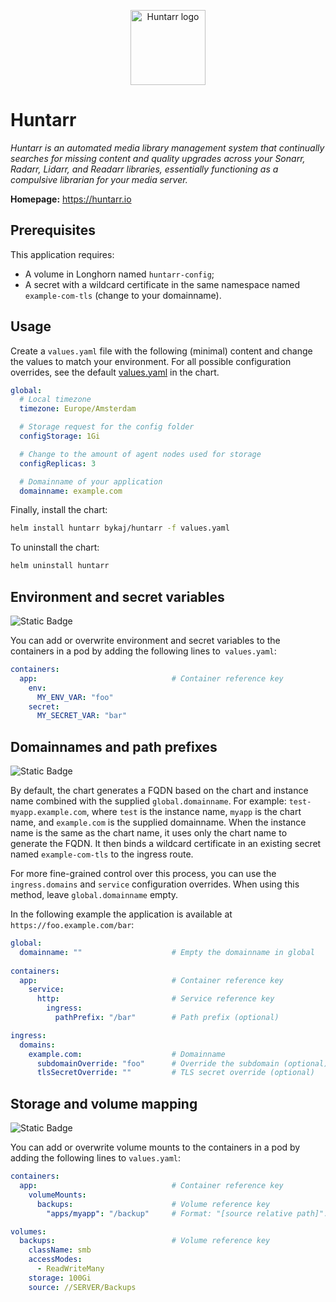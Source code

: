 <p align="center">
    <img src="https://cdn.jsdelivr.net/gh/selfhst/icons/png/huntarr.png" height="120" alt="Huntarr logo">
</p>

# Huntarr
*Huntarr is an automated media library management system that continually searches for missing content and quality upgrades across your Sonarr, Radarr, Lidarr, and Readarr libraries, essentially functioning as a compulsive librarian for your media server.*

**Homepage:** <https://huntarr.io>

## Prerequisites
This application requires:
- A volume in Longhorn named `huntarr-config`;
- A secret with a wildcard certificate in the same namespace named `example-com-tls` (change to your domainname).

## Usage
Create a `values.yaml` file with the following (minimal) content and change the values to match your environment. For all possible configuration overrides, see the default [values.yaml](https://github.com/ByKaj/helm/blob/main/charts/huntarr/values.yaml) in the chart.
```yaml
global:
  # Local timezone
  timezone: Europe/Amsterdam

  # Storage request for the config folder
  configStorage: 1Gi

  # Change to the amount of agent nodes used for storage
  configReplicas: 3

  # Domainname of your application
  domainname: example.com
```

Finally, install the chart:
```bash
helm install huntarr bykaj/huntarr -f values.yaml
```
To uninstall the chart:
```bash
helm uninstall huntarr
```

## Environment and secret variables
![Static Badge](https://img.shields.io/badge/Version-%3E%3D_1.1.0-white?style=flat&labelColor=lightgray)

You can add or overwrite environment and secret variables to the containers in a pod by adding the following lines to` values.yaml`:
```yaml
containers:
  app:                              # Container reference key
    env:
      MY_ENV_VAR: "foo"
    secret:
      MY_SECRET_VAR: "bar"
```

## Domainnames and path prefixes
![Static Badge](https://img.shields.io/badge/Version-%3E%3D_1.2.0-white?style=flat&labelColor=lightgray)

By default, the chart generates a FQDN based on the chart and instance name combined with the supplied `global.domainname`. For example: `test-myapp.example.com`, where `test` is the instance name, `myapp` is the chart name, and `example.com` is the supplied domainname. When the instance name is the same as the chart name, it uses only the chart name to generate the FQDN. It then binds a wildcard certificate in an existing secret named `example-com-tls` to the ingress route.

For more fine-grained control over this process, you can use the `ingress.domains` and `service` configuration overrides. When using this method, leave `global.domainname` empty.

In the following example the application is available at `https://foo.example.com/bar`:
```yaml
global:
  domainname: ""                    # Empty the domainname in global
  
containers:
  app:                              # Container reference key
    service:
      http:                         # Service reference key
        ingress:
          pathPrefix: "/bar"        # Path prefix (optional)

ingress:
  domains:
    example.com:                    # Domainname
      subdomainOverride: "foo"      # Override the subdomain (optional)
      tlsSecretOverride: ""         # TLS secret override (optional)
```

## Storage and volume mapping
![Static Badge](https://img.shields.io/badge/Version-%3E%3D_1.1.0-white?style=flat&labelColor=lightgray)

You can add or overwrite volume mounts to the containers in a pod by adding the following lines to `values.yaml`:
```yaml
containers:
  app:                              # Container reference key
    volumeMounts:
      backups:                      # Volume reference key
        "apps/myapp": "/backup"     # Format: "[source relative path]": "<container mount path>"

volumes:
  backups:                          # Volume reference key
    className: smb
    accessModes: 
      - ReadWriteMany
    storage: 100Gi
    source: //SERVER/Backups
```